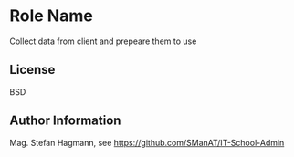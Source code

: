 # Role Name

Collect data from client and prepeare them to use

## License

BSD

## Author Information

Mag. Stefan Hagmann, see https://github.com/SManAT/IT-School-Admin
